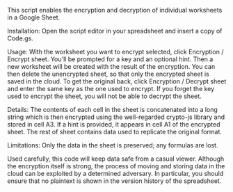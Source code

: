 This script enables the encryption and decryption of individual worksheets in a Google Sheet.

Installation: 
Open the script editor in your spreadsheet and insert a copy of Code.gs.

Usage: 
With the worksheet you want to encrypt selected, click Encryption / Encrypt sheet. You'll
be prompted for a key and an optional hint. Then a new worksheet will be created with the result 
of the encryption. You can then delete the unencrypted sheet, so that only the encrypted sheet is 
saved in the cloud. To get the original back, click Encryption / Decrypt sheet and enter the same
key as the one used to encrypt. If you forget the key used to encrypt the sheet, you will not be
able to decrypt the sheet.

Details: 
The contents of each cell in the sheet is concatenated into a long string which is then
encrypted using the well-regarded crypto-js library and stored in cell A3. If a hint is provided, 
it appears in cell A1 of the encrypted sheet. The rest of sheet contains data used to replicate
the original format.

Limitations:
Only the data in the sheet is preserved; any formulas are lost.

Used carefully, this code will keep data safe from a casual viewer. Although the encryption
itself is strong, the process of moving and storing data in the cloud can be exploited by a 
determined adversary. In particular, you should ensure that no plaintext is shown in the 
version history of the spreadsheet.
